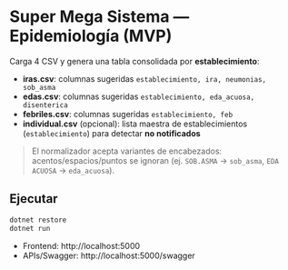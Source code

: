 # Super Mega Sistema — Epidemiología (MVP)

Carga 4 CSV y genera una tabla consolidada por **establecimiento**:

- **iras.csv**: columnas sugeridas `establecimiento, ira, neumonias, sob_asma`
- **edas.csv**: columnas sugeridas `establecimiento, eda_acuosa, disenterica`
- **febriles.csv**: columnas sugeridas `establecimiento, feb`
- **individual.csv** (opcional): lista maestra de establecimientos (`establecimiento`) para detectar **no notificados**

> El normalizador acepta variantes de encabezados: acentos/espacios/puntos se ignoran
> (ej. `SOB.ASMA` → `sob_asma`, `EDA ACUOSA` → `eda_acuosa`).

## Ejecutar
```bash
dotnet restore
dotnet run
```
- Frontend: http://localhost:5000
- APIs/Swagger: http://localhost:5000/swagger

